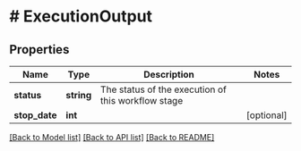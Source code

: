 # # ExecutionOutput

## Properties

Name | Type | Description | Notes
------------ | ------------- | ------------- | -------------
**status** | **string** | The status of the execution of this workflow stage |
**stop_date** | **int** |  | [optional]

[[Back to Model list]](../../README.md#models) [[Back to API list]](../../README.md#endpoints) [[Back to README]](../../README.md)
